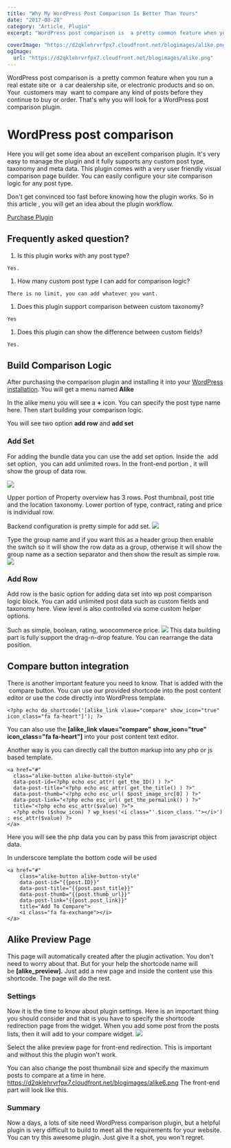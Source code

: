 ```yaml
---
title: "Why My WordPress Post Comparison Is Better Than Yours"
date: "2017-08-28"
category: "Article, Plugin"
excerpt: "WordPress post comparison is  a pretty common feature when you run a real estate site or  a car dealership site, or electronic products and so on. Your  customers may  want to compare any kind of posts before they continue to buy or order. That's why you will look for a WordPress post comparison plugin. WordPress"

coverImage: "https://d2qklehrvrfpx7.cloudfront.net/blogimages/alike.png"
ogImage:
  url: "https://d2qklehrvrfpx7.cloudfront.net/blogimages/alike.png"
---
```


WordPress post comparison is  a pretty common feature when you run a real estate site or  a car dealership site, or electronic products and so on. Your  customers may  want to compare any kind of posts before they continue to buy or order. That's why you will look for a WordPress post comparison plugin.

# WordPress post comparison

Here you will get some idea about an excellent comparison plugin. It's very easy to manage the plugin and it fully supports any custom post type, taxonomy and meta data. This plugin comes with a very user friendly visual comparison page builder. You can easily configure your site comparison logic for any post type.

Don't get convinced too fast before knowing how the plugin works. So in this article , you will get an idea about the plugin workflow.

<a href="https://1.envato.market/c/1309180/275988/4415?u=https%3A%2F%2Fcodecanyon.net%2Fitem%2Falike-any-post-comparison-wordpress%2F15538788" class="btn">Purchase Plugin</a>

## Frequently asked question?

1. Is this plugin works with any post type?

```
Yes.
```

1. How many custom post type I can add for comparison logic?

```
There is no limit, you can add whatever you want.
```

1. Does this plugin support comparison between custom taxonomy?

```
Yes
```

1. Does this plugin can show the difference between custom fields?

```
Yes.
```

## Build Comparison Logic

After purchasing the comparison plugin and installing it into your [WordPress installation](https://redq.io/blog/wordpress-optimization-tips-improve-website-performance/). You will get a menu named **Alike**

In the alike menu you will see a **+** icon. You can specify the post type name here. Then start building your comparison logic.

You will see two option **add row** and **add set**

### Add Set

For adding the bundle data you can use the add set option. Inside the  add set option,  you can add unlimited rows. In the front-end portion , it will show the group of data row.

![](https://d2qklehrvrfpx7.cloudfront.net/blogimages/alike1.png)

Upper portion of Property overview has 3 rows. Post thumbnail, post title and the location taxonomy. Lower portion of type, contract, rating and price is individual row.

Backend configuration is pretty simple for add set.
![](https://d2qklehrvrfpx7.cloudfront.net/blogimages/alike2.png)

Type the group name and if you want this as a header group then enable the switch so it will show the row data as a group, otherwise it will show the group name as a section separator and then show the result as simple row.
![](https://d2qklehrvrfpx7.cloudfront.net/blogimages/alike3.png)

### Add Row

Add row is the basic option for adding data set into wp post comparison logic block. You can add unlimited post data such as custom fields and taxonomy here. View level is also controlled via some custom helper options.

Such as simple, boolean, rating, woocommerce price.
![](https://d2qklehrvrfpx7.cloudfront.net/blogimages/alike4.png)
This data building part is fully support the drag-n-drop feature. You can rearrange the data position.

## Compare button integration

There is another important feature you need to know. That is added with the  compare button. You can use our provided shortcode into the post content editor or use the code directly into WordPress template.

```
<?php echo do_shortcode('[alike_link vlaue="compare" show_icon="true" icon_class="fa fa-heart"]'); ?>
```

You can also use the **\[alike_link vlaue="compare" show_icon="true" icon_class="fa fa-heart"\]** into your post content text editor.

Another way is you can directly call the button markup into any php or js based template.

```
<a href="#"
  class="alike-button alike-button-style"
  data-post-id=<?php echo esc_attr( get_the_ID() ) ?>"
  data-post-title="<?php echo esc_attr( get_the_title() ) ?>"
  data-post-thumb="<?php echo esc_url( $post_image_src[0] ) ?>"
  data-post-link="<?php echo esc_url( get_the_permalink() ) ?>"
  title="<?php echo esc_attr($value) ?>">
  <?php echo ($show_icon) ? wp_kses('<i class="'.$icon_class.'"></i>') : esc_attr($value) ?>
</a>
```

Here you will see the php data you can by pass this from javascript object data.

In underscore template the bottom code will be used

```
<a href="#"
    class="alike-button alike-button-style"
    data-post-id="{{post.ID}}"
    data-post-title="{{post.post_title}}"
    data-post-thumb="{{post.thumb_url}}"
    data-post-link="{{post.post_link}}"
    title="Add To Compare">
    <i class="fa fa-exchange"></i>
</a>
```

## Alike Preview Page

This page will automatically created after the plugin activation. You don't need to worry about that. But for your help the shortcode name will be **\[alike_preview\].** Just add a new page and inside the content use this shortcode. The page will do the rest.

### Settings

Now it is the time to know about plugin settings. Here is an important thing you should consider and that is you have to specify the shortcode redirection page from the widget. When you add some post from the posts lists, then it will add to your compare widget.
![](https://d2qklehrvrfpx7.cloudfront.net/blogimages/alike5.png)

Select the alike preview page for front-end redirection. This is important and without this the plugin won't work.

You can also change the post thumbnail size and specify the maximum posts to compare at a time in here.
https://d2qklehrvrfpx7.cloudfront.net/blogimages/alike6.png
The front-end part will look like this.

### Summary

Now a days, a lots of site need WordPress comparison plugin, but a helpful plugin is very difficult to build to meet all the requirements for your website. You can try this awesome plugin. Just give it a shot, you won't regret.
